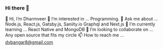 ### Hi there 👋


👋 Hi, I’m Dharmveer
👀 I’m interested in ... Programming.
💬 Ask me about ... Node.js, React.js, Gatsby.js, Saniity.io Graphql and Next.js
🌱 I’m currently learning ... React Native and MongoDB
💞️ I’m looking to collaborate on ... Any open source that fits my circle
📫 How to reach me ... dvbangar8@gmail.com
